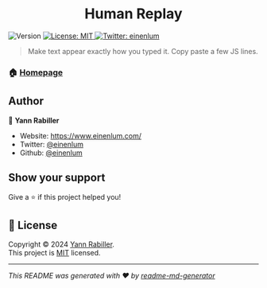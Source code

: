 <h1 align="center">Human Replay</h1>
<p>
  <img alt="Version" src="https://img.shields.io/badge/version-2.0.0-blue.svg?cacheSeconds=2592000" />
  <a href="https://opensource.org/license/mit" target="_blank">
    <img alt="License: MIT" src="https://img.shields.io/badge/License-MIT-yellow.svg" />
  </a>
  <a href="https://twitter.com/einenlum" target="_blank">
    <img alt="Twitter: einenlum" src="https://img.shields.io/twitter/follow/einenlum.svg?style=social" />
  </a>
</p>

> Make text appear exactly how you typed it. Copy paste a few JS lines.

### 🏠 [Homepage](https://einenlum.github.io/human-replay/)

## Author

👤 **Yann Rabiller**

* Website: https://www.einenlum.com/
* Twitter: [@einenlum](https://twitter.com/einenlum)
* Github: [@einenlum](https://github.com/einenlum)

## Show your support

Give a ⭐️ if this project helped you!

## 📝 License

Copyright © 2024 [Yann Rabiller](https://github.com/einenlum).<br />
This project is [MIT](https://opensource.org/license/mit) licensed.

***
_This README was generated with ❤️ by [readme-md-generator](https://github.com/kefranabg/readme-md-generator)_
